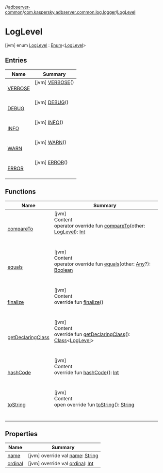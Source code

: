 //[adbserver-common](../../index.md)/[com.kaspersky.adbserver.common.log.logger](../index.md)/[LogLevel](index.md)



# LogLevel  
 [jvm] enum [LogLevel](index.md) : [Enum](https://kotlinlang.org/api/latest/jvm/stdlib/kotlin/-enum/index.html)<[LogLevel](index.md)>    


## Entries  
  
|  Name|  Summary| 
|---|---|
| [VERBOSE](-v-e-r-b-o-s-e/index.md)|  [jvm] [VERBOSE](-v-e-r-b-o-s-e/index.md)()  <br>  <br>   <br>
| [DEBUG](-d-e-b-u-g/index.md)|  [jvm] [DEBUG](-d-e-b-u-g/index.md)()  <br>  <br>   <br>
| [INFO](-i-n-f-o/index.md)|  [jvm] [INFO](-i-n-f-o/index.md)()  <br>  <br>   <br>
| [WARN](-w-a-r-n/index.md)|  [jvm] [WARN](-w-a-r-n/index.md)()  <br>  <br>   <br>
| [ERROR](-e-r-r-o-r/index.md)|  [jvm] [ERROR](-e-r-r-o-r/index.md)()  <br>  <br>   <br>


## Functions  
  
|  Name|  Summary| 
|---|---|
| [compareTo](https://kotlinlang.org/api/latest/jvm/stdlib/kotlin/-enum/compare-to.html)| [jvm]  <br>Content  <br>operator override fun [compareTo](https://kotlinlang.org/api/latest/jvm/stdlib/kotlin/-enum/compare-to.html)(other: [LogLevel](index.md)): [Int](https://kotlinlang.org/api/latest/jvm/stdlib/kotlin/-int/index.html)  <br><br><br>
| [equals](https://kotlinlang.org/api/latest/jvm/stdlib/kotlin/-enum/equals.html)| [jvm]  <br>Content  <br>operator override fun [equals](https://kotlinlang.org/api/latest/jvm/stdlib/kotlin/-enum/equals.html)(other: [Any](https://kotlinlang.org/api/latest/jvm/stdlib/kotlin/-any/index.html)?): [Boolean](https://kotlinlang.org/api/latest/jvm/stdlib/kotlin/-boolean/index.html)  <br><br><br>
| [finalize](https://kotlinlang.org/api/latest/jvm/stdlib/kotlin/-enum/finalize.html)| [jvm]  <br>Content  <br>override fun [finalize](https://kotlinlang.org/api/latest/jvm/stdlib/kotlin/-enum/finalize.html)()  <br><br><br>
| [getDeclaringClass](https://kotlinlang.org/api/latest/jvm/stdlib/kotlin/-enum/get-declaring-class.html)| [jvm]  <br>Content  <br>override fun [getDeclaringClass](https://kotlinlang.org/api/latest/jvm/stdlib/kotlin/-enum/get-declaring-class.html)(): [Class](https://docs.oracle.com/javase/8/docs/api/java/lang/Class.html)<[LogLevel](index.md)>  <br><br><br>
| [hashCode](https://kotlinlang.org/api/latest/jvm/stdlib/kotlin/-enum/hash-code.html)| [jvm]  <br>Content  <br>override fun [hashCode](https://kotlinlang.org/api/latest/jvm/stdlib/kotlin/-enum/hash-code.html)(): [Int](https://kotlinlang.org/api/latest/jvm/stdlib/kotlin/-int/index.html)  <br><br><br>
| [toString](https://kotlinlang.org/api/latest/jvm/stdlib/kotlin/-enum/to-string.html)| [jvm]  <br>Content  <br>open override fun [toString](https://kotlinlang.org/api/latest/jvm/stdlib/kotlin/-enum/to-string.html)(): [String](https://kotlinlang.org/api/latest/jvm/stdlib/kotlin/-string/index.html)  <br><br><br>


## Properties  
  
|  Name|  Summary| 
|---|---|
| [name](index.md#com.kaspersky.adbserver.common.log.logger/LogLevel/name/#/PointingToDeclaration/)|  [jvm] override val [name](index.md#com.kaspersky.adbserver.common.log.logger/LogLevel/name/#/PointingToDeclaration/): [String](https://kotlinlang.org/api/latest/jvm/stdlib/kotlin/-string/index.html)   <br>
| [ordinal](index.md#com.kaspersky.adbserver.common.log.logger/LogLevel/ordinal/#/PointingToDeclaration/)|  [jvm] override val [ordinal](index.md#com.kaspersky.adbserver.common.log.logger/LogLevel/ordinal/#/PointingToDeclaration/): [Int](https://kotlinlang.org/api/latest/jvm/stdlib/kotlin/-int/index.html)   <br>

